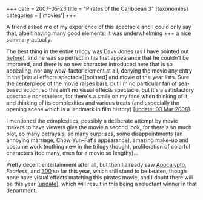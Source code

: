 +++
date = 2007-05-23
title = "Pirates of the Caribbean 3"
[taxonomies]
categories = ['movies']
+++

A friend asked me of my experience of this spectacle and I could only
say that, albeit having many good elements, it was underwhelming +++ a
nice summary actually.

The best thing in the entire trilogy was Davy Jones (as I have pointed
out [before]), and he was so perfect in his first appearance that he
couldn't be improved, and there is no new character introduced here
that is so appealing, nor any wow-factor element at all, denying the
movie any entry in the [visual effects spectacle][pointed] and movie
of the year lists. Sure the centerpiece of the movie raises bars, but
I'm no particular fan of sea-based action, so this ain't no visual
effects spectacle, but it's a satisfactory spectacle nonetheless, for
there's a smile on my face when thinking of it, and thinking of its
complexities and various treats (and especially the opening scene which
is a landmark in film history) [[update: 03 Mar 2008]].

I mentioned the complexities, possibly a deliberate attempt by movie
makers to have viewers give the movie a second look, for there's so
much plot, so many betrayals, so many surprises, some disappointments
(an annoying marriage; Chow Yun-Fat's appearance), amazing make-up and
costume work (nothing new in the trilogy though), proliferation of
colorful characters (too many, even for a movie so lengthy)...

Pretty decent entertainment after all, but then I already saw
[Apocalypto], *Fearless*, and [300] so far this year, which still stand
to be beaten, though none have visual effects matching this pirates
movie, and I doubt there will be this year [[update]], which will
result in this being a reluctant winner in that department.

  [before]: http://tshepang.net/davey-jones-vs-kong
  [update: 03 Mar 2008]: http://tshepang.net/revisiting-pirates-of-the-caribbean-3
  [Apocalypto]: http://tshepang.net/apocalypto-2006
  [300]: http://tshepang.net/300-the-visual-masterpiece-pulp-fiction-the-ex-masterpiece
  [update]: http://tshepang.net/transformers-2007
